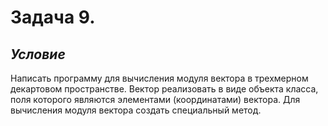 # **Задача 9.**


## *Условие*

Написать программу для вычисления модуля вектора в трехмерном декартовом пространстве. Вектор реализовать в виде объекта класса, поля которого являются элементами (координатами) вектора. Для вычисления модуля вектора создать специальный метод.
